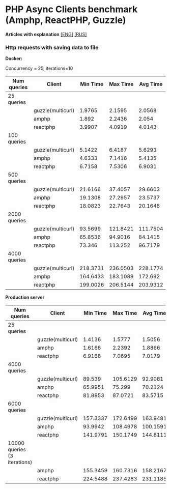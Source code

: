 PHP Async Clients benchmark (Amphp, ReactPHP, Guzzle)
============================

**Articles with explanation**  [[ENG]](https://dev.to/insolita/which-http-client-is-faster-for-web-scraping-c95)  [[RUS]](https://medium.com/@DonnaInsolita/%D0%B2%D0%B4%D0%BE%D1%85%D0%BD%D0%BE%D0%B2%D0%B8%D0%B2%D1%88%D0%B8%D1%81%D1%8C-%D0%B7%D0%B0%D0%BD%D0%B8%D0%BC%D0%B0%D1%82%D0%B5%D0%BB%D1%8C%D0%BD%D1%8B%D0%BC-%D0%B8%D0%BD%D1%82%D0%B5%D1%80%D0%B2%D1%8C%D1%8E-%D0%BD%D0%B0-%D0%BA%D0%B0%D0%BD%D0%B0%D0%BB%D0%B5-moreview-c-%D1%81%D0%B5%D1%80%D0%B3%D0%B5%D0%B5%D0%BC-%D0%B6%D1%83%D0%BA%D0%BE%D0%BC-%D0%B8-%D1%86%D0%B8%D0%BA%D0%BB%D0%BE%D0%BC-%D1%81%D1%82%D0%B0%D1%82%D0%B5%D0%B9-fast-web-f9715b21517f)

### Http requests with saving data to file

**Docker:**

Concurrency = 25, iterations=10

|Num queries |  Client      | Min Time   | Max Time   | Avg Time  |
|------------|--------------|------------|------------|-----------|
| 25 queries|               |             |           |           |
|           | guzzle(multicurl)| 1.9765 | 2.1595 | 2.0568 |
|           | amphp| 1.892 | 2.2436 | 2.054 |
|           | reactphp|  3.9907 | 4.0919 | 4.0143 |
| 100 queries|               |             |           |           |
|           |guzzle(multicurl)|  5.1422 | 6.4187 | 5.6293 |
|           | amphp   |  4.6333 | 7.1416 | 5.4135 |
|           | reactphp|   6.7158 | 7.5306 | 6.9031 |
| 500 queries|               |             |           |           |
|           |guzzle(multicurl)|21.6166 |37.4057|29.6603|
|           | amphp   | 19.1308 | 27.2957 |23.5737|
|           | reactphp|  18.0823 | 22.7643 | 20.1648 |
| 2000 queries|               |             |           |           |
|           |guzzle(multicurl)| 93.5699 | 121.8421 | 111.7504|
|           | amphp| 65.8536 | 94.9016 | 84.1415 |
|           | reactphp|73.346 | 113.252 | 96.7179|
| 4000 queries|               |             |           |           |
|           |guzzle(multicurl)| 218.3731 | 236.0503 | 228.1774|
|           | amphp| 164.6433 | 183.1089 | 172.692 |
|           | reactphp| 199.0026 | 206.5144 | 203.9312 |



**Production server**


|Num queries |  Client      | Min Time   | Max Time   | Avg Time  |
|------------|--------------|------------|------------|-----------|
| 25 queries|               |             |           |           |
|           |guzzle(multicurl)|  1.4136 | 1.5777 | 1.5056 |
|           | amphp   |  1.6166 | 2.2392 | 1.8866 |
|           | reactphp|  6.9168 | 7.0695 | 7.0179 |
| 4000 queries|               |             |           |           |
|           |guzzle(multicurl)|89.539    |  105.6129   | 92.9081   |
|           | amphp|  65.9951 | 75.299 | 70.2124 |
|           | reactphp| 81.8953 | 87.0721 | 83.5715 |
| 6000 queries|               |             |           |           |
|           |guzzle(multicurl)|157.3337 | 172.6499 | 163.9481 |
|           | amphp|  93.9942 | 108.4978 | 100.1591 |
|           | reactphp| 141.9791 | 150.1749 | 144.8111 |
| 10000 queries (3 iterations)|               |             |           |           |
|           | amphp|  155.3459 | 160.7316   | 158.2167   |
|           | reactphp| 224.5488  | 237.4283  | 231.1185   |